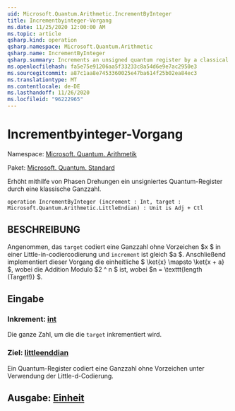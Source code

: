 ```yaml
---
uid: Microsoft.Quantum.Arithmetic.IncrementByInteger
title: Incrementbyinteger-Vorgang
ms.date: 11/25/2020 12:00:00 AM
ms.topic: article
qsharp.kind: operation
qsharp.namespace: Microsoft.Quantum.Arithmetic
qsharp.name: IncrementByInteger
qsharp.summary: Increments an unsigned quantum register by a classical integer, using phase rotations.
ms.openlocfilehash: fa5e75e91206aa5f33233c8a54d6e9e7ac2950e3
ms.sourcegitcommit: a87c1aa8e7453360025e47ba614f25b02ea84ec3
ms.translationtype: MT
ms.contentlocale: de-DE
ms.lasthandoff: 11/26/2020
ms.locfileid: "96222965"
---
```

# <a name="incrementbyinteger-operation"></a>Incrementbyinteger-Vorgang

Namespace: [Microsoft. Quantum. Arithmetik](xref:Microsoft.Quantum.Arithmetic)

Paket: [Microsoft. Quantum. Standard](https://nuget.org/packages/Microsoft.Quantum.Standard)


Erhöht mithilfe von Phasen Drehungen ein unsigniertes Quantum-Register durch eine klassische Ganzzahl.

```qsharp
operation IncrementByInteger (increment : Int, target : Microsoft.Quantum.Arithmetic.LittleEndian) : Unit is Adj + Ctl
```


## <a name="description"></a>BESCHREIBUNG

Angenommen, das `target` codiert eine Ganzzahl ohne Vorzeichen $x $ in einer Little-in-codiercodierung und `increment` ist gleich $a $.
Anschließend implementiert dieser Vorgang die einheitliche $ \ket{x} \mapsto \ket{x + a} $, wobei die Addition Modulo $2 ^ n $ ist, wobei $n = \texttt{length (Target!)} $.

## <a name="input"></a>Eingabe

### <a name="increment--int"></a>Inkrement: [int](xref:microsoft.quantum.lang-ref.int)

Die ganze Zahl, um die die `target` inkrementiert wird.


### <a name="target--littleendian"></a>Ziel: [littleenddian](xref:Microsoft.Quantum.Arithmetic.LittleEndian)

Ein Quantum-Register codiert eine Ganzzahl ohne Vorzeichen unter Verwendung der Little-d-Codierung.



## <a name="output--unit"></a>Ausgabe: [Einheit](xref:microsoft.quantum.lang-ref.unit)


